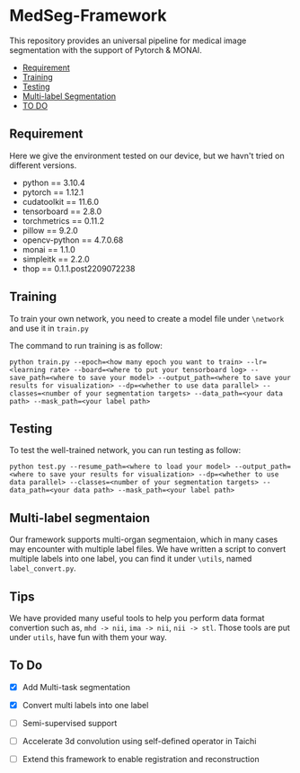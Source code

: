 # MedSeg-Framework
This repository provides an universal pipeline for medical image segmentation with the support of Pytorch &amp; MONAI.

* <a href="#require">Requirement</a>
* <a href="#train">Training</a>
* <a href="#test">Testing</a>
* <a href="#multi">Multi-label Segmentation</a>
* <a href="#todo">TO DO</a>

## <div id="require">Requirement</div>

Here we give the environment tested on our device, but we havn't tried on different versions.
- python == 3.10.4
- pytorch == 1.12.1
- cudatoolkit == 11.6.0
- tensorboard == 2.8.0
- torchmetrics == 0.11.2
- pillow == 9.2.0
- opencv-python == 4.7.0.68
- monai == 1.1.0
- simpleitk == 2.2.0
- thop == 0.1.1.post2209072238

## <div id="train">Training</div>

To train your own network, you need to create a model file under `\network` and use it in `train.py`

The command to run training is as follow:
```
python train.py --epoch=<how many epoch you want to train> --lr=<learning rate> --board=<where to put your tensorboard log> --save_path=<where to save your model> --output_path=<where to save your results for visualization> --dp=<whether to use data parallel> --classes=<number of your segmentation targets> --data_path=<your data path> --mask_path=<your label path>
```

## <div id="test">Testing</div>

To test the well-trained network, you can run testing as follow:
```
python test.py --resume_path=<where to load your model> --output_path=<where to save your results for visualization> --dp=<whether to use data parallel> --classes=<number of your segmentation targets> --data_path=<your data path> --mask_path=<your label path>
```

## <div id="multi">Multi-label segmentaion</div>

Our framework supports multi-organ segmentaion, which in many cases may encounter with multiple label files. We have written a script to convert multiple labels into one label, you can find it under `\utils`, named `label_convert.py`.

## Tips

We have provided many useful tools to help you perform data format convertion such as, `mhd -> nii`, `ima -> nii`, `nii -> stl`. Those tools are put under `utils`, have fun with them your way.

## <div id="todo">To Do</div>
- [x] Add Multi-task segmentation
- [x] Convert multi labels into one label
- [ ] Semi-supervised support
- [ ] Accelerate 3d convolution using self-defined operator in Taichi
- [ ] Extend this framework to enable registration and reconstruction

